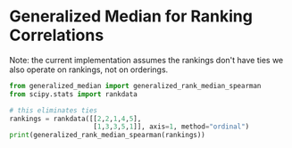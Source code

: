 # Generalized Median for Ranking Correlations


Note: the current implementation assumes the rankings don't have ties
we also operate on rankings, not on orderings.

```python
from generalized_median import generalized_rank_median_spearman
from scipy.stats import rankdata

# this eliminates ties
rankings = rankdata([[2,2,1,4,5],
                     [1,3,3,5,1]], axis=1, method="ordinal")
print(generalized_rank_median_spearman(rankings))
```
